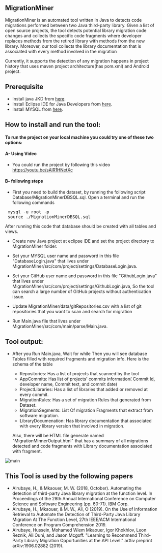 ## MigrationMiner
MigrationMiner is an automated tool written in Java to detects code migrations performed between two Java third-party library. Given a list of open source projects, the tool detects potential library migration code changes and collects the specific code fragments where developer replaces methods from the retired library with methods from the new library. Moreover, our tool collects the library documentation that is associated with every method involved in the migration
 
 Currently, it supports the detection of any migration happens in project history that uses maven project architecture(has pom.xml) and Android project.

## Prerequisite

* Install java JKD from [here](https://www.oracle.com/technetwork/java/javase/downloads/jdk8-downloads-2133151.html).
* Install Eclipse IDE for Java Developers from [here](https://www.eclipse.org/downloads/packages/).
* Install  MYSQL from [here](  https://www.mysql.com/).


## How to install and run the tool:
#### To run the project on your local machine you could try one of these two options:

#### A- Using Video
* You could run the project by following this video https://youtu.be/sAlR1HNetXc

#### B- following steps
* First you need to build the dataset, by running the following script Database/MigrationMinerDBSQL.sql.
Open a terminal and run the following commands
<pre>
 mysql -u root -p
 source ./MigrationMinerDBSQL.sql
</pre>
After running this code that database should be created with all tables and views.

* Create new  Java project at eclipse IDE and set the project directory to MigrationMiner folder.
* Set your MYSQL user name and password in this file "DatabaseLogin.java" that lives under MigrationMiner/src/com/project/settings/DatabaseLogin.java.

* Set your GitHub user name and password in this file "GithubLogin.java" that lives under MigrationMiner/src/com/project/settings/GithubLogin.java, So the tool can search a large number of GitHub projects without authentication issue.

* Update MigrationMiner/data/gitRepositories.csv with a list of git repositories that you want to scan and search for migration
* Run Main.java file that lives under MigrationMiner/src/com/main/parse/Main.java.


## Tool output:
* After you Run Main.java, Wait for while Then you will see database Tables filled with required fragments and migration info. Here is the schema of the table
 
   * Repositories: Has a list of projects that scanned by the tool
   * AppCommits: Has list of projects' commits information( Commit Id, developer name, Commit text, and commit date)
   * ProjectLibraries: Has a list of libraries that added or removed at every commit.
   * MigrationRules:  Has a set of migration Rules that generated from Dataset.
   * MigrationSegments: List Of migration Fragments that extract from software migration.
   * LibraryDocumenation: Has library documentation that associated with every library version that involved in migration.
   
   Also, there will be HTML file generate named "MigrationMinnerOutput.html" that has a summary of all migrations detected and code fragments with Library documentation associated with fragment.
   
![main](https://repository-images.githubusercontent.com/185124992/bcd2f000-6f9d-11e9-9040-fbc3190eb01a)


## This Tool is used by the following papers
* Alrubaye, H., & Mkaouer, M. W. (2018, October). Automating the detection of third-party Java library migration at the function level. In Proceedings of the 28th Annual International Conference on Computer Science and Software Engineering (pp. 60-71). IBM Corp.
* Alrubaye, H., Mkaouer, & M. W., Ali, O (2019). On the Use of Information Retrieval to Automate the Detection of Third-Party Java Library Migration At The Function Level, 27th IEEE/ACM International Conference on Program Comprehension 2019.
* Alrubaye, Hussein, Mohamed Wiem Mkaouer, Igor Khokhlov, Leon Reznik, Ali Ouni, and Jason Mcgoff. "Learning to Recommend Third-Party Library Migration Opportunities at the API Level." arXiv preprint arXiv:1906.02882 (2019).

 
